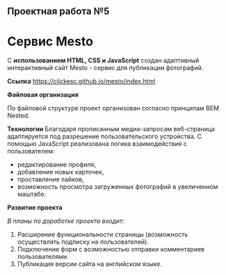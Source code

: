 ## Проектная работа №5 

# Сервис Mesto

С **использованием HTML, CSS и JavaScript** создан адаптивный интерактивный сайт Mesto - сервис для публикации фотографий.

**Ссылка**
https://clickesc.github.io/mesto/index.html

**Файловая организация**

По файловой структуре проект организован согласно принципам BEM Nested.

**Технологии**
Благодаря прописанным медиа-запросам веб-страница адаптируется под разрешение пользовательского устройства.
С помощью JavaScript реализована логика взаимодействия с пользователем:
- редактирование профиля, 
- добавление новых карточек,
- проставление лайков,
- возможность просмотра загруженных фотографий в увеличенном маштабе.

**Развитие проекта**

_В_ _планы_ _по_ _доработке_ _проекта_ _входит:_
1. Расширение функциональности страницы (возможность осуществлять подписку на пользователей).
2. Подключение форм с возможностью отправки комментариев пользователями.
3. Публикация версии сайта на английском языке.